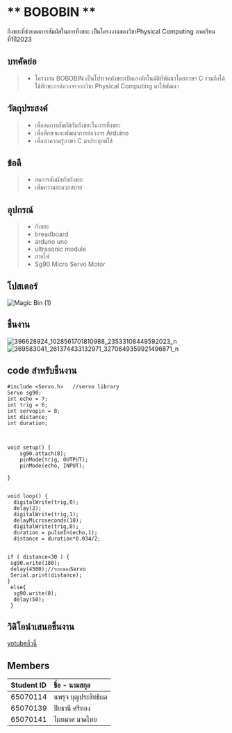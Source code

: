 # ** **BOBOBIN** **
ถึงขยะที่ช่วยลดการสัมผัสในการทิ้งขยะ เป็นโครงงานของวิชาPhysical Computing ภาคเรียนที่1ปี2023

## บทคัดย่อ
> * โครงงาน BOBOBIN เป็นโปรเจคถังขยะเปิดเองอัตโนมัติที่พัมนาโดยภาษา C รวมถึงได้ใช้ทักษะกรต่อวงจรจากวิชา Physical Computing มาใช้พัฒนา
## วัตถุประสงค์
> * เพื่อลดการสัมผัสกับถังขยะในการทิ้งขยะ
> * เพื่อศึกษาและพัฒนาการต่อวงจร Arduino
> * เพื่อนำความรู้ภาษา C มาประยุกต์ใช้
## ข้อดี
> * ลดการสัมผัสกับถังขยะ
> * เพิ่มความสะดวกสบาย

## อุปกรณ์
> * ถังขยะ
> * breadboard
> * arduno uno
> * ultrasonic module
> * สายไฟ
> * Sg90 Micro Servo Motor
## โปสเตอร์
![Magic Bin (1)](https://github.com/Bobby715623/ProjectPhyCom/assets/118421368/3eae151c-c883-41e2-9a98-1da7d5a639bc)


## ชิ้นงาน
![396628924_1028561701810988_23533108449592023_n](https://github.com/Bobby715623/ProjectPhyCom/assets/118421368/51b3480b-af2a-459c-8bcd-f6a2e330836b)
![369583041_261374433132971_3270649359921496871_n](https://github.com/Bobby715623/ProjectPhyCom/assets/118421368/a93f7a47-a5fe-42cd-b357-111fd539471c)

## code สำหรับชิ้นงาน
```
#include <Servo.h>   //servo library
Servo sg90;  
int echo = 7;   
int trig = 6;    
int servopin = 8;
int distance;
int duration;



void setup() {       
    sg90.attach(8);
    pinMode(trig, OUTPUT);  
    pinMode(echo, INPUT);  
  
} 


void loop() {
  digitalWrite(trig,0);
  delay(2);
  digitalWrite(trig,1);
  delayMicroseconds(10);
  digitalWrite(trig,0); 
  duration = pulseIn(echo,1);
  distance = duration*0.034/2;

  
if ( distance<30 ) {   
 sg90.write(180);    
 delay(4500);//ระยะของServo
 Serial.print(distance);
}
 else{
  sg90.write(0);
  delay(50);
 }
```

## วิดิโอนำเสนอชิ้นงาน
[yotubeลิ้วนี้](https://youtu.be/KFZJvuxd8Zw)

## Members
| Student ID | ชื่อ - นามสกุล |
| :--------  | :-------- |
|   65070114 |   นพรุจ บุญประสิทธิผล |
|   65070139 |   ปิยธานี ศรีทอง   |
|   65070141 |   ไผทมาศ มาดไทย  |]

